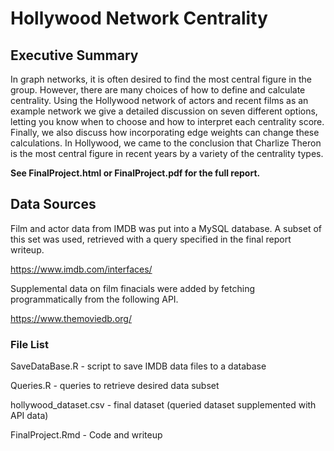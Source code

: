 # Hollywood Network Centrality



## Executive Summary

In graph networks, it is often desired to find the most central figure in the group. However, there are many choices of how to define and calculate centrality. Using the Hollywood network of actors and recent films as an example network we give a detailed discussion on seven different options, letting you know when to choose and how to interpret each centrality score. Finally, we also discuss how incorporating edge weights can change these calculations. In Hollywood, we came to the conclusion that Charlize Theron is the most central figure in recent years by a variety of the centrality types.

**See FinalProject.html or FinalProject.pdf for the full report.**

## Data Sources

Film and actor data from IMDB was put into a MySQL database. A subset of this set was used, retrieved with a query specified in the final report writeup.

https://www.imdb.com/interfaces/



Supplemental data on film finacials were added by fetching programmatically from the following API.

https://www.themoviedb.org/



### File List

SaveDataBase.R - script to save IMDB data files to a database

Queries.R - queries to retrieve desired data subset

hollywood_dataset.csv - final dataset (queried dataset supplemented with API data)

FinalProject.Rmd - Code and writeup